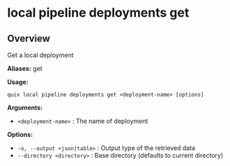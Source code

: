 # local pipeline deployments get

## Overview

Get a local deployment

**Aliases:** get

**Usage:**

```
quix local pipeline deployments get <deployment-name> [options]
```

**Arguments:**

- `<deployment-name>` : The name of deployment

**Options:**

- `-o, --output <json|table>` : Output type of the retrieved data
- `--directory <directory>` : Base directory (defaults to current directory)

